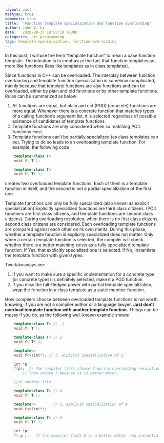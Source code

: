 ```yaml
---
layout: post
mathjax: true
comments: true
title:  "Function template specialization and function overloading"
author: John Z. Li
date:   2020-09-27 19:00:18 +0800
categories: c++ programming
tags: template-specialization, function-overloading
---
```

In this post, I will use the term “template function”
to mean a base function template.
The intention is to emphasize the fact that function templates
act more like functions (less like templates as in class templates).

Since functions in C++ can be overloaded.
The interplay between function overloading and template function specialization
is somehow complicated,
mainly because that template functions are also functions and can be overloaded,
either by plain and old functions or by other template functions.
Rules can be summarized as below:

1. All functions are equal, but plain and old (POD) (concrete) functions are more equal.
Whenever there is a concrete function that matches types of a calling function’s argument list,
it is selected regardless of possible existence of candidates of template functions.
2. Template functions are only considered when so matching POD functions exist.
3. Template functions can’t be partially specialized (as class templates can be).
Trying to do so leads to an overloading template function. For example, the following code
```cpp
    template<class T>
    void f( T );

    template<class T>
    void f( T* );
```
creates two overloaded template functions.
Each of them is a template function in itself, and
the second is not a partial specialization of the first one.

Template functions can only be fully specialized (also known as explicit specialization)
Explicitly specialized functions are third class citizens.
(POD functions are first class citizens, and template functions are second class citizens).
During overloading resolution, when there is no first class citizens,
second class citizens are considered.
Each overloading template functions are compared against each other on its own merits.
During this phase, whether a template function is explicitly specialized does not matter.
Only when a certain template function is selected,
the compiler will check whether there is a better matching exists
as a fully specialized template function.
If Yes, that explicitly specialized one is selected.
If No, instantiate the template function with given types.

Two takeaways are:
1. If you want to make sure a specific implementation for a concrete type (or concrete types) is definitely selected, make it a POD function.
2. If you miss the full-fledged power with partial template specialization, wrap the function in a class template as a static member function.

How compilers choose between overloaded
template functions is not worth knowing,
if you are not a compiler author or a language lawyer.
**Just don’t overload template function with another template function.**
Things can be messy if you do, as the following well-known example shows:
```cpp
    template<class T> //  1
    void f( T );

    template<class T> // 2
    void f( T* );

    template<>
    void f<>(int*); // 3, explicit specialization of 2.

    int *p;
    f(p);  // the compiler first choose 2 during overloading resolution of template functions
    	// then choose 3 because it is better match.

    //in another file

    template<class T> // 4
    void f( T );

    template<>        // 5, explicit specialization of 4
    void f<>(int*);

    template<class T> // 6
    void f( T* );

    int *p;
    f( p );   // the compiler finds 6 is a better match, and instantiate it with int.
```
